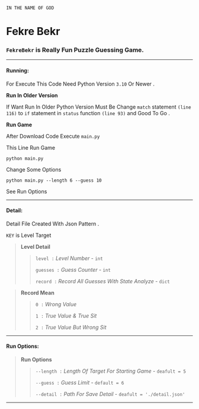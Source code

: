 `IN THE NAME OF GOD`

# Fekre Bekr

### `FekreBekr` is Really Fun Puzzle Guessing Game.

---

#### Running:

For Execute This Code Need Python Version `3.10` Or Newer .



**Run In Older Version**

If Want Run In Older Python Version Must Be Change `match`  statement `(line 116)` to `if` statement in `status` function `(line 93)` and Good To Go .



**Run Game**

After Download Code Execute `main.py` 

This Line Run Game

```shell
python main.py
```

Change Some Options

```shell
python main.py --length 6 --guess 10
```

See Run Options

---

#### 

#### Detail:

Detail File Created With Json Pattern .

`KEY` is Level Target

> **Level Detail**
> 
> > `level :` *Level Number* - `int`
> > 
> > `guesses :` *Guess Counter* - `int`
> > 
> > `record :` *Record All Guesses With State Analyze* - `dict`



> **Record Mean** 
> 
> > `0 :` *Wrong Value*
> > 
> > `1 :` *True Value & True Sit*
> > 
> > `2 :` *True Value But Wrong Sit*

---



#### Run Options:

> **Run Options**
> 
> > `--length :` *Length Of Target For Starting Game* - `deafult = 5`
> > 
> > `--guess :` *Guess Limit* - `default = 6`
> > 
> > `--detail :` *Path For Save Detail* - `deafult = './detail.json'`

---
